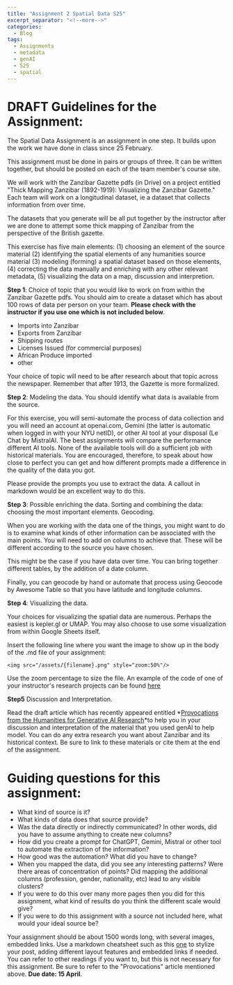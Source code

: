 ```yaml
---
title: "Assignment 2 Spatial Data S25"
excerpt_separator: "<!--more-->"
categories:
  - Blog
tags:
  - Assignments
  - metadata
  - genAI
  - S25 
  - spatial
---
```


# DRAFT Guidelines for the Assignment: 

The Spatial Data Assignment is an assignment in one step. It builds upon the work we have done in class since 25 February. 

This assignment must be done in pairs or groups of three. It can be written together, but should be posted on each of the team member's course site. 

We will work with the Zanzibar Gazette pdfs (in Drive) on a project entitled "Thick Mapping Zanzibar (1892-1919): Visualizing the Zanzibar Gazette." Each team will work on a longitudinal dataset, ie a dataset that collects information from over time. 

The datasets that you generate will be all put together by the instructor after we are done to attempt some thick mapping of Zanzibar from the perspective of the British gazette.

This exercise has five main elements: (1) choosing an element of the source material (2) identifying the spatial elements of any humanities source material (3) modeling (forming) a spatial dataset based on those elements, (4) correcting the data manually and enriching with any other relevant metadata, (5) visualizing the data on a map, discussion and interpretion.

**Step 1**: Choice of topic that you would like to work on from within the Zanzibar Gazette pdfs. You should aim to create a dataset which has about 100 rows of data per person on your team. **Please check with the instructor if you use one which is not included below**. 

- Imports into Zanzibar
- Exports from Zanzibar
- Shipping routes 
- Licenses Issued (for commercial purposes)
- African Produce imported
- other 

Your choice of topic will need to be after research about that topic across the newspaper. Remember that after 1913, the Gazette is more formalized. 

**Step 2**: Modeling the data. You should identify what data is available from the source. 

For this exercise, you will semi-automate the process of data collection and you will need an account at openai.com, Gemini (the latter is automatic when logged in with your NYU netID), or other AI tool at your disposal (Le Chat by MistralAI. The best assignments will compare the performance different AI tools. None of the available tools will do a sufficient job with historical materials. You are encouraged, therefore, to speak about how close to perfect you can get and how different prompts made a difference in the quality of the data you got. 

Please provide the prompts you use to extract the data. A callout in markdown would be an excellent way to do this. 

**Step 3**:  Possible enriching the data. Sorting and combining the data: choosing the most important elements. Geocoding. 

When you are working with the data one of the things, you might want to do is to examine what kinds of other information can be associated with the main points. You will need to add on columns to achieve that. These will be different according to the source you have chosen. 

This might be the case if you have data over time. You can bring together different tables, by the addition of a date column. 

Finally, you can geocode by hand or automate that process using Geocode by Awesome Table so that you have latitude and longitude columns. 

**Step 4**:  Visualizing the data.  

Your choices for visualizing the spatial data are numerous. Perhaps the easiest is kepler.gl or UMAP. You may also choose to use some visualization from within Google Sheets itself. 

Insert the following line where you want the image to show up in the body of the .md file of your assignment:

`<img src="/assets/{filename}.png" style="zoom:50%"/>`

Use the zoom percentage to size the file. An example of the code of one of your instructor's research projects can be found [here](https://raw.githubusercontent.com/parisbible/parisbible.github.io/main/_posts/2022-10-31-bible-hunting-Italy.md)

**Step5** Discussion and Interpretation.

Read the draft article which has recently appeared entitled *[Provocations from the Humanities for Generative AI Research](https://arxiv.org/abs/2502.19190)*to help you in your discussion and interpretation of the material that you used genAI to help model. You can do any extra research you want about Zanzibar and its historical context. Be sure to link to these materials or cite them at the end of the assignment.   

# Guiding questions for this assignment:

- What kind of source is it? 
- What kinds of data does that source provide? 
- Was the data directly or indirectly communicated? In other words, did you have to assume anything to create new columns? 
- How did you create a prompt for ChatGPT, Gemini, Mistral or other tool to automate the extraction of the information? 
- How good was the automation? What did you have to change?
- When you mapped the data, did you see any interesting patterns? Were there areas of concentration of points? Did mapping the additional columns (profession, gender, nationality, etc) lead to any visible clusters?
- If you were to do this over many more pages then you did for this assignment, what kind of results do you think the different scale would give?
- If you were to do this assignment with a source not included here, what would your ideal source be?  


Your assignment should be about 1500 words long, with several images, embedded links. Use a markdown cheatsheet such as this [one](https://www.markdownguide.org/cheat-sheet) to stylize your post, adding different layout features and embedded links if needed. You can refer to other readings if you want to, but this is not necessary for this assignment. Be sure to refer to the "Provocations" article mentioned above. **Due date: 15 April**.
